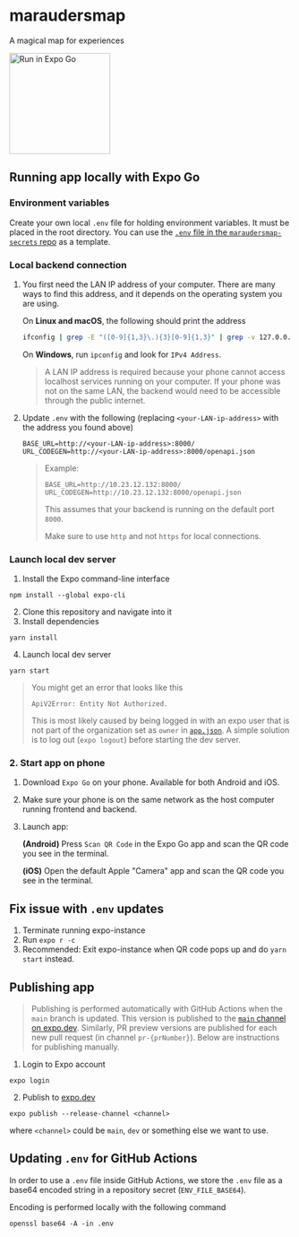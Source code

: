 # maraudersmap
A magical map for experiences

<a target="_blank" href="https://expo.dev/@heyloft-dev/maraudersmap?serviceType=classic&distribution=expo-go&release-channel=main"><img alt="Run in Expo Go" width=180 src="https://img.shields.io/badge/Run%20in%20Expo%20Go-217c53.svg?style=flat-square&logo=EXPO&labelColor=212121&logoColor=fff"></a>


## Running app locally with Expo Go
### Environment variables
Create your own local `.env` file for holding environment variables. It must be placed in the root directory. You can use the [`.env` file in the `maraudersmap-secrets` repo](https://github.com/heyloft/maraudersmap-secrets/blob/main/.env) as a template.
### Local backend connection
1. You first need the LAN IP address of your computer. There are many ways to find this address, and it depends on the operating system you are using.

    On **Linux and macOS**, the following should print the address
    ```sh
    ifconfig | grep -E "([0-9]{1,3}\.){3}[0-9]{1,3}" | grep -v 127.0.0.1 | awk '{ print $2 }' | cut -f2 -d:
    ```

    On **Windows**, run `ipconfig` and look for `IPv4 Address`.

    > A LAN IP address is required because your phone cannot access localhost services running on your computer. If your phone was not on the same LAN, the backend would need to be accessible through the public internet.

2. Update `.env` with the following (replacing `<your-LAN-ip-address>` with the address you found above)
    ```
    BASE_URL=http://<your-LAN-ip-address>:8000/
    URL_CODEGEN=http://<your-LAN-ip-address>:8000/openapi.json
    ```
    > Example:
    > ```
    > BASE_URL=http://10.23.12.132:8000/
    > URL_CODEGEN=http://10.23.12.132:8000/openapi.json
    > ```
    > This assumes that your backend is running on the default port `8000`.
    >
    > Make sure to use `http` and not `https` for local connections.

### Launch local dev server
1. Install the Expo command-line interface
```
npm install --global expo-cli
```
2. Clone this repository and navigate into it
3. Install dependencies
```
yarn install
```
4. Launch local dev server
```
yarn start
```
> You might get an error that looks like this
> ```
> ApiV2Error: Entity Not Authorized.
> ```
> This is most likely caused by being logged in with an expo user that is not part of the organization set as `owner` in [`app.json`](app.json). A simple solution is to log out (`expo logout`) before starting the dev server.

### 2. Start app on phone
1. Download `Expo Go` on your phone. Available for both Android and iOS. 
2. Make sure your phone is on the same network as the host computer running frontend and backend.
3. Launch app:
    
    **(Android)**
    Press `Scan QR Code` in the Expo Go app and scan the QR code you see in the terminal.

    **(iOS)**
    Open the default Apple "Camera" app and scan the QR code you see in the terminal.

## Fix issue with `.env` updates
1. Terminate running expo-instance
2. Run `expo r -c`
3. Recommended: Exit expo-instance when QR code pops up and do `yarn start` instead.

## Publishing app
> Publishing is performed automatically with GitHub Actions when the `main` branch is updated. This version is published to the [`main` channel on expo.dev](https://expo.dev/@heyloft-dev/maraudersmap?serviceType=classic&distribution=expo-go&release-channel=main). Similarly, PR preview versions are published for each new pull request (in channel `pr-{prNumber}`). Below are instructions for publishing manually.
1. Login to Expo account
```
expo login
```
2. Publish to [expo.dev](https://expo.dev/)
```
expo publish --release-channel <channel>
```
where `<channel>` could be `main`, `dev` or something else we want to use.

## Updating `.env` for GitHub Actions
In order to use a `.env` file inside GitHub Actions, we store the `.env` file as a base64 encoded string in a repository secret (`ENV_FILE_BASE64`). 

Encoding is performed locally with the following command
```
openssl base64 -A -in .env
``` 